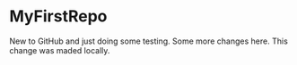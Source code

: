 # MyFirstRepo
New to GitHub and just doing some testing.
Some more changes here.
This change was maded locally.
